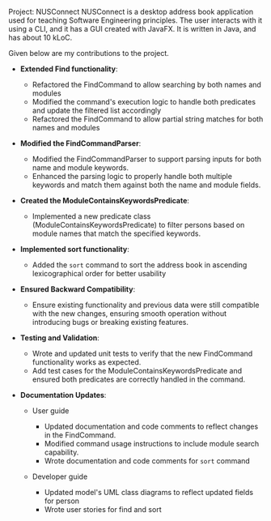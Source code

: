 Project: NUSConnect
NUSConnect is a desktop address book application used for teaching Software Engineering principles. The user interacts with it using a CLI, and it has a GUI created with JavaFX. It is written in Java, and has about 10 kLoC.

Given below are my contributions to the project.


* **Extended Find functionality**:
    * Refactored the FindCommand to allow searching by both names and modules
    * Modified the command's execution logic to handle both predicates and update the filtered list accordingly
    * Refactored the FindCommand to allow partial string matches for both names and modules


* **Modified the FindCommandParser**:
    * Modified the FindCommandParser to support parsing inputs for both name and module keywords.
    * Enhanced the parsing logic to properly handle both multiple keywords and match them against both the name and module fields.


* **Created the ModuleContainsKeywordsPredicate**:
    * Implemented a new predicate class (ModuleContainsKeywordsPredicate) to filter persons based on module names that match the specified keywords.


* **Implemented sort functionality**:
  * Added the `sort` command to sort the address book in ascending lexicographical order for better usability


* **Ensured Backward Compatibility**:
    * Ensure existing functionality and previous data were still compatible with the new changes, ensuring smooth operation without introducing bugs or breaking existing features.


* **Testing and Validation**:
    * Wrote and updated unit tests to verify that the new FindCommand functionality works as expected.
    * Add test cases for the ModuleContainsKeywordsPredicate and ensured both predicates are correctly handled in the command.


* **Documentation Updates**:
    * User guide
      * Updated documentation and code comments to reflect changes in the FindCommand.
      * Modified command usage instructions to include module search capability.
      * Wrote documentation and code comments for `sort` command

   * Developer guide
     * Updated model's UML class diagrams to reflect updated fields for person
     * Wrote user stories for find and sort
